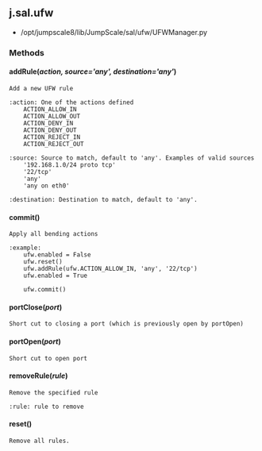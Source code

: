 <!-- toc -->
## j.sal.ufw

- /opt/jumpscale8/lib/JumpScale/sal/ufw/UFWManager.py

### Methods

#### addRule(*action, source='any', destination='any'*) 

```
Add a new UFW rule

:action: One of the actions defined
    ACTION_ALLOW_IN
    ACTION_ALLOW_OUT
    ACTION_DENY_IN
    ACTION_DENY_OUT
    ACTION_REJECT_IN
    ACTION_REJECT_OUT

:source: Source to match, default to 'any'. Examples of valid sources
    '192.168.1.0/24 proto tcp'
    '22/tcp'
    'any'
    'any on eth0'

:destination: Destination to match, default to 'any'.

```

#### commit() 

```
Apply all bending actions

:example:
    ufw.enabled = False
    ufw.reset()
    ufw.addRule(ufw.ACTION_ALLOW_IN, 'any', '22/tcp')
    ufw.enabled = True

    ufw.commit()

```

#### portClose(*port*) 

```
Short cut to closing a port (which is previously open by portOpen)

```

#### portOpen(*port*) 

```
Short cut to open port

```

#### removeRule(*rule*) 

```
Remove the specified rule

:rule: rule to remove

```

#### reset() 

```
Remove all rules.

```

